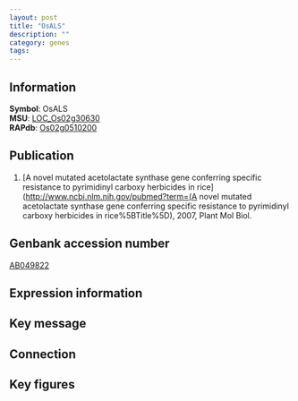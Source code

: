 ```yaml
---
layout: post
title: "OsALS"
description: ""
category: genes
tags: 
---
```


## Information
__Symbol__: OsALS  
__MSU__: [LOC_Os02g30630](http://rice.plantbiology.msu.edu/cgi-bin/ORF_infopage.cgi?orf=LOC_Os02g30630)  
__RAPdb__: [Os02g0510200](http://rapdb.dna.affrc.go.jp/viewer/gbrowse_details/irgsp1?name=Os02g0510200)  

## Publication
1. [A novel mutated acetolactate synthase gene conferring specific resistance to pyrimidinyl carboxy herbicides in rice](http://www.ncbi.nlm.nih.gov/pubmed?term=(A novel mutated acetolactate synthase gene conferring specific resistance to pyrimidinyl carboxy herbicides in rice%5BTitle%5D), 2007, Plant Mol Biol.

## Genbank accession number
[AB049822](http://www.ncbi.nlm.nih.gov/nuccore/AB049822)

## Expression information

## Key message

## Connection

## Key figures


